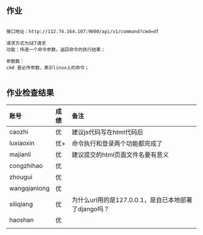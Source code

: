 ## 作业

```

接口地址：http://112.74.164.107:9000/api/v1/command?cmd=df

请求方式为GET请求
功能：传递一个命令参数，返回命令的执行结果；

参数数：
cmd 是必传参数，表示linux上的命令；


```




## 作业检查结果
 
|账号            |成绩  |备注               |   
|:--------------|:---  |:----------------- |
|caozhi         |优    |  建议js代码写在html代码后                |
|luxiaoxin      |优+   |  命令执行和登录两个功能都完成了                 | 
|majianli       |优   |  建议提交的html页面文件名要有意义                 | 
|congzhihao       |优   |                   | 
|zhougui       |优   |                   | 
|wangqianlong       |优   |                   | 
|siliqiang       |优   |   为什么url用的是127.0.0.1，是自已本地部署了django吗？                | 
|haoshan       |优   |                  | 
|      |   |                   |
